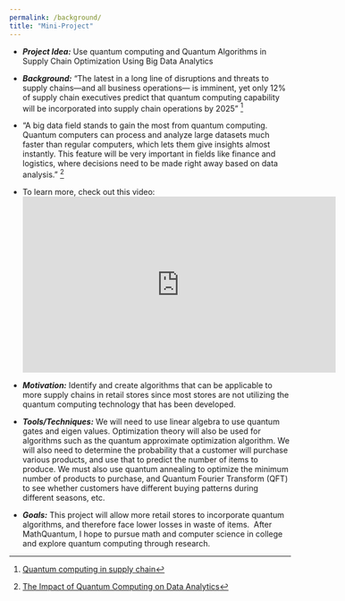 ```yaml
---
permalink: /background/
title: "Mini-Project"
---
```



- ***Project Idea:*** Use quantum computing and Quantum Algorithms in Supply Chain Optimization Using Big Data Analytics


- ***Background:*** “The latest in a long line of disruptions and threats to supply chains—and all business operations— is imminent, yet only 12% of supply chain executives predict that quantum computing capability will be incorporated into supply chain operations by 2025” [^1] 
- “A big data field stands to gain the most from quantum computing. Quantum computers can process and analyze large datasets much faster than regular computers, which lets them give insights almost instantly. This feature will be very important in fields like finance and logistics, where decisions need to be made right away based on data analysis.” [^2]
- To learn more, check out this video:  <iframe width="560" height="315" src="https://www.youtube.com/embed/1aVPxMYwBu0?si=eHqveuyl8cH2TTYI" title="YouTube video player" frameborder="0" allow="accelerometer; autoplay; clipboard-write; encrypted-media; gyroscope; picture-in-picture; web-share" referrerpolicy="strict-origin-when-cross-origin" allowfullscreen></iframe>

  
- ***Motivation:*** Identify and create algorithms that can be applicable to more supply chains in retail stores since most stores are not utilizing the quantum computing technology that has been developed. 

- ***Tools/Techniques:*** 
We will need to use linear algebra to use quantum gates and eigen values. Optimization theory will also be used for algorithms such as the quantum approximate optimization algorithm. We will also need to determine the probability that a customer will purchase various products, and use that to predict the number of items to produce. We must also use quantum annealing to optimize the minimum number of products to purchase, and Quantum Fourier Transform  (QFT) to see whether customers have different buying patterns during different seasons, etc. 

- ***Goals:*** This project will allow more retail stores to incorporate quantum algorithms, and therefore face lower losses in waste of items.  After MathQuantum, I hope to pursue math and computer science in college and explore quantum computing through research. 

[^1]: [Quantum computing in supply chain](https://www.ibm.com/downloads/cas/KOQZNQPL)
[^2]: [The Impact of Quantum Computing on Data Analytics](https://www.cogentuniversity.com/post/the-impact-of-quantum-computing-on-data-analytics)
